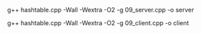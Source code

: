 g++ hashtable.cpp -Wall -Wextra -O2 -g 09_server.cpp -o server

g++ hashtable.cpp -Wall -Wextra -O2 -g 09_client.cpp -o client
